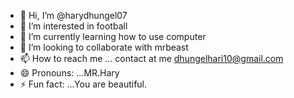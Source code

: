- 👋 Hi, I’m @harydhungel07
- 👀 I’m interested in football
- 🌱 I’m currently learning how to use computer
- 💞️ I’m looking to collaborate with mrbeast
- 📫 How to reach me ... contact at me dhungelhari10@gmail.com
- 😄 Pronouns: ...MR.Hary
- ⚡ Fun fact: ...You are beautiful.
